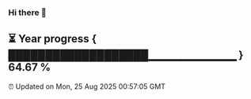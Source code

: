 ### Hi there 👋
⏳ Year progress { ███████████████████▁▁▁▁▁▁▁▁▁▁▁ } 64.67 %
---
⏰ Updated on Mon, 25 Aug 2025 00:57:05 GMT

